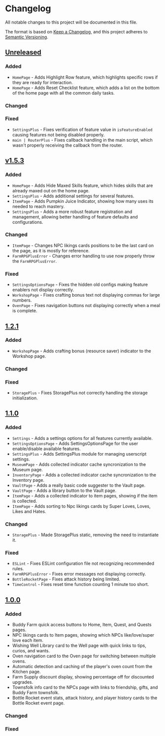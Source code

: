 # Changelog

All notable changes to this project will be documented in this file.

The format is based on [Keep a Changelog](https://keepachangelog.com/en/1.1.0/),
and this project adheres to [Semantic Versioning](https://semver.org/spec/v2.0.0.html).

## [Unreleased](https://raw.githubusercontent.com/Synogun/FarmRPGPlus/refs/heads/develop/dist/FarmRPGPlus.user.js)

### Added
- `HomePage` - Adds Highlight Row feature, which highlights specific rows if they are ready for interaction.
- `HomePage` - Adds Reset Checklist feature, which adds a list on the bottom of the home page with all the common daily tasks.

### Changed

### Fixed
- `SettingsPlus` - Fixes verification of feature value in `isFeatureEnabled` causing features not being disabled properly.
- `main | RouterPlus` - Fixes callback handling in the main script, which wasn't properly receiving the callback from the router.

## [v1.5.3](https://raw.githubusercontent.com/Synogun/FarmRPGPlus/refs/tags/v1.5.3/dist/FarmRPGPlus.user.js)

### Added
- `HomePage` - Adds Hide Maxed Skills feature, which hides skills that are already maxed out on the home page.
- `SettingsPlus` - Adds additional settings for several features.
- `ItemPage` - Adds Pumpkin Juice Indicator, showing how many uses its needed to reach mastery.
- `SettingsPlus` - Adds a more robust feature registration and management, allowing better handling of feature defaults and configurations.

### Changed
- `ItemPage` - Changes NPC likings cards positions to be the last card on the page, as it is mostly for reference.
- `FarmRPGPlusError` - Changes error handling to use now properly throw the `FarmRPGPlusError`.

### Fixed
- `SettingsOptionsPage` - Fixes the hidden old configs making feature enablers not display correctly.
- `WorkshopPage` - Fixes crafting bonus text not displaying commas for large numbers.
- `OvenPage` - Fixes navigation buttons not displaying correctly when a meal is complete.

## [1.2.1](https://raw.githubusercontent.com/Synogun/FarmRPGPlus/refs/tags/v1.2.1/dist/FarmRPGPlus.user.js)

### Added
- `WorkshopPage` - Adds crafting bonus (resource saver) indicator to the Workshop page.

### Changed

### Fixed
- `StoragePlus` - Fixes StoragePlus not correctly handling the storage initialization.

## [1.1.0](https://raw.githubusercontent.com/Synogun/FarmRPGPlus/refs/tags/1.1.0/dist/FarmRPGPlus.user.js)

### Added
- `Settings` - Adds a settings options for all features currently available.
- `SettingsOptionsPage` - Adds SettingsOptionsPage for the user enable/disable available features.
- `SettingsPlus` - Adds SettingsPlus module for managing userscript settings.
- `MuseumPage` - Adds collected indicator cache syncronization to the Museum page.
- `InventoryPage` - Adds a collected indicator cache syncronization to the Inventory page.
- `VaultPage` - Adds a really basic code suggester to the Vault page.
- `VaultPage` - Adds a library button to the Vault page.
- `ItemPage` - Adds a collected indicator to item pages, showing if the item is collected.
- `ItemPage` - Adds sorting to Npc likings cards by Super Loves, Loves, Likes and Hates.

### Changed
- `StoragePlus` - Made StoragePlus static, removing the need to instantiate it.

### Fixed
- `ESLint` - Fixes ESLint configuration file not recognizing recommended rules.
- `FarmRPGPlusError` - Fixes error messages not displaying correctly.
- `BottleRocketPage` - Fixes attack history being limited.
- `TimeControl` - Fixes reset time function counting 1 minute too short.

## [1.0.0](https://raw.githubusercontent.com/Synogun/FarmRPGPlus/refs/tags/1.0.0/dist/FarmRPGPlus.user.js)

### Added
- Buddy Farm quick access buttons to Home, Item, Quest, and Quests pages.
- NPC likings cards to Item pages, showing which NPCs like/love/super love each item.
- Wishing Well Library card to the Well page with quick links to tips, curios, and wants.
- Oven navigation card to the Oven page for switching between multiple ovens.
- Automatic detection and caching of the player's oven count from the Kitchen page.
- Farm Supply discount display, showing percentage off for discounted upgrades.
- Townsfolk info card to the NPCs page with links to friendship, gifts, and Buddy Farm townsfolk.
- Bottle Rocket event stats, attack history, and player history cards to the Bottle Rocket event page.

### Changed

### Fixed
